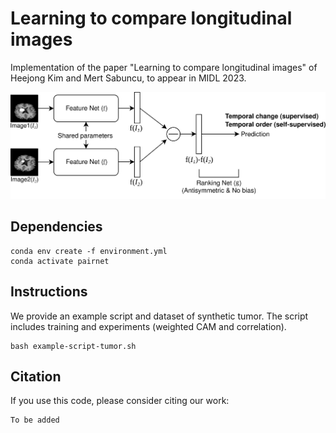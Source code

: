 # Learning to compare longitudinal images
Implementation of the paper "Learning to compare longitudinal images" of Heejong Kim and Mert Sabuncu, to appear in MIDL 2023.

[comment]: <> ([Project Page]&#40;https://heejongkim.com/dwi-synthesis&#41; | [Paper]&#40;https://arxiv.org/abs/2106.13188&#41; )

![Pairwise Image Ranking Network (PaIRNet)](figure-architecture.png)

[comment]: <> (TODO: update figure to a video of tumor size detection)

## Dependencies 
```shell
conda env create -f environment.yml
conda activate pairnet
```


## Instructions
We provide an example script and dataset of synthetic tumor. The script includes training and experiments (weighted CAM and correlation).
```shell script
bash example-script-tumor.sh
```


## Citation
If you use this code, please consider citing our work:
```
To be added
```
